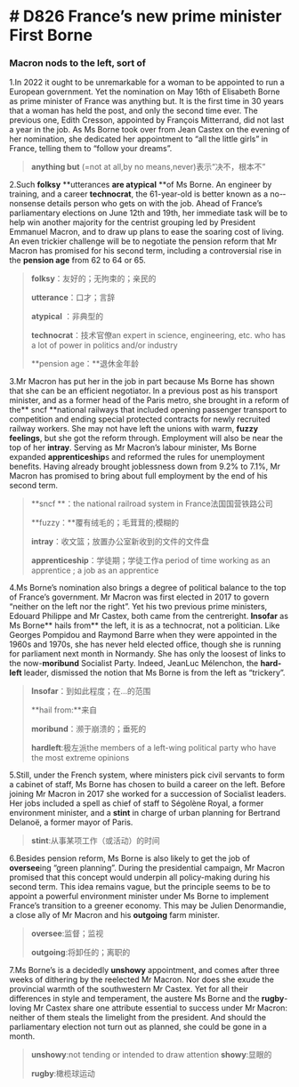# # D826  France’s new prime minister First Borne
### **Macron nods to the left, sort of**
1.In 2022 it ought to be unremarkable for a woman to be appointed to run a European government. Yet the nomination on May 16th of Elisabeth Borne as prime minister of France was anything but. It is the first time in 30 years that a woman has held the post, and only the second time ever. The previous one, Edith Cresson, appointed by François Mitterrand, did not last a year in the job. As Ms Borne took over from Jean Castex on the evening of her nomination, she dedicated her appointment to “all the little girls” in France, telling them to “follow your dreams”.

> **anything but** (=not at all,by no means,never)表示“决不，根本不”
 > 

2.Such **folksy** **utterances **are atypical** **of Ms Borne. An engineer by training, and a career **technocrat**, the 61-­year-­old is better known as a no-­nonsense details person who gets on with the job. Ahead of France’s parliamentary elections on June 12th and 19th, her immediate task will be to help win another majority for the centrist grouping led by President Emmanuel Macron, and to draw up plans to ease the soaring cost of living. An even trickier challenge will be to negotiate the pension reform that Mr Macron has promised for his second term, including a controversial rise in the **pension age** from 62 to 64 or 65.

> **folksy**：友好的；无拘束的；亲民的
 > 
> **utterance**：口才；言辞
 > 
> **atypical** ：非典型的
 > 
> **technocrat**：技术官僚an expert in science, engineering, etc. who has a lot of power in politics and/or industry
 > 
> **pension age：**退休金年龄
 > 

3.Mr Macron has put her in the job in part because Ms Borne has shown that she can be an efficient negotiator. In a previous post as his transport minister, and as a former head of the Paris metro, she brought in a reform of the** sncf **national railways that included opening passenger transport to competition and ending special protected contracts for newly recruited railway workers. She may not have left the unions with warm, **fuzzy feelings**, but she got the reform through. Employment will also be near the top of her **in­tray**. Serving as Mr Macron’s labour minister, Ms Borne expanded **apprenticeship**s and reformed the rules for unemployment benefits. Having already brought joblessness down from 9.2% to 7.1%, Mr Macron has promised to bring about full employment by the end of his second term.

> **sncf **：the national railroad system in France法国国营铁路公司
 > 
> **fuzzy：**覆有绒毛的；毛茸茸的;模糊的
 > 
> **in­tray**：收文篮；放置办公室新收到的文件的文件盘
 > 
> **apprenticeship**：学徒期；学徒工作a period of time working as an apprentice ; a job as an apprentice
 > 

4.Ms Borne’s nomination also brings a degree of political balance to the top of France’s government. Mr Macron was first elected in 2017 to govern “neither on the left nor the right”. Yet his two previous prime ministers, Edouard Philippe and Mr Castex, both came from the centre­right. **Insofar** as Ms Borne** hails from** the left, it is as a technocrat, not a politician. Like Georges Pompidou and Raymond Barre when they were appointed in the 1960s and 1970s, she has never held elected office, though she is running for parliament next month in Normandy. She has only the loosest of links to the now-­**moribund** Socialist Party. Indeed, Jean­Luc Mélenchon, the **hard­left** leader, dismissed the notion that Ms Borne is from the left as “trickery”.

> **Insofar**：到如此程度；在…的范围
 > 
> **hail from:**来自
 > 
> **moribund**：濒于崩溃的；垂死的
 > 
> **hard­left**:极左派the members of a left-wing political party who have the most extreme opinions
 > 

5.Still, under the French system, where ministers pick civil servants to form a cabinet of staff, Ms Borne has chosen to build a career on the left. Before joining Mr Macron in 2017 she worked for a succession of Socialist leaders. Her jobs included a spell as chief of staff to Ségolène Royal, a former environment minister, and a **stint** in charge of urban planning for Bertrand Delanoë, a former mayor of Paris.

> **stint**:从事某项工作（或活动）的时间
 > 

6.Besides pension reform, Ms Borne is also likely to get the job of **oversee**ing “green planning”. During the presidential campaign, Mr Macron promised that this concept would underpin all policy-making during his second term. This idea remains vague, but the principle seems to be to appoint a powerful environment minister under Ms Borne to implement France’s transition to a greener economy. This may be Julien Denormandie, a close ally of Mr Macron and his **outgoing** farm minister.

> **oversee**:监督；监视
 > 
> **outgoing**:将卸任的；离职的
 > 

7.Ms Borne’s is a decidedly **unshowy** appointment, and comes after three weeks of dithering by the re­elected Mr Macron. Nor does she exude the provincial warmth of the south­western Mr Castex. Yet for all their differences in style and temperament, the austere Ms Borne and the **rugby**-loving Mr Castex share one attribute essential to success under Mr Macron: neither of them steals the limelight from the president. And should the parliamentary election not turn out as planned, she could be gone in a month.

> **unshowy**:not tending or intended to draw attention    **showy**:显眼的
 > 
> **rugby**:橄榄球运动
 > 


